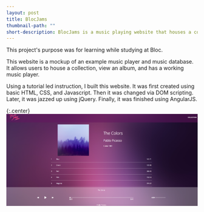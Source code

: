 ```yaml
---
layout: post
title: BlocJams
thumbnail-path: ""
short-description: BlocJams is a music playing website that houses a collection of music and allows users to play their collection.
---
```


This project's purpose was for learning while studying at Bloc.

This website is a mockup of an example music player and music database. It allows users to house a collection, view an album, and has a working music player.

Using a tutorial led instruction, I built this website. It was first created using basic HTML, CSS, and Javascript. Then it was changed via DOM scripting. Later, it was jazzed up using jQuery. Finally, it was finished using AngularJS.

{:.center}
![](/assets/images/BlocJamsAngularSS.png)